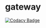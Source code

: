 # gateway
[![Codacy Badge](https://api.codacy.com/project/badge/Grade/9af805e859dd4c548e56a3b607f99dd4)](https://app.codacy.com/app/gerbilsinspace/gateway?utm_source=github.com&utm_medium=referral&utm_content=gerbilsinspace/gateway&utm_campaign=Badge_Grade_Dashboard)